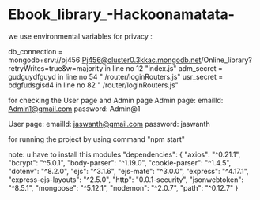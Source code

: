 # Ebook_library_-Hackoonamatata-

we use environmental variables for privacy : 

db_connection = mongodb+srv://pj456:Pj456@cluster0.3kkac.mongodb.net/Online_library?retryWrites=true&w=majority  in line no 12 "index.js"
adm_secret = gudguydfguyd  in line no 54 " /router/loginRouters.js"
usr_secret = bdgfudsgisd4  in line no 82 " /router/loginRouters.js"

for checking the User page and Admin page
  Admin page:
  emailId: Admin1@gmail.com
  password: Admin@1

  User page:
  emailId: jaswanth@gmail.com
  password: jaswanth



for running the project by using command "npm start"

note:
u have to install this modules 
"dependencies": {
    "axios": "^0.21.1",
    "bcrypt": "^5.0.1",
    "body-parser": "^1.19.0",
    "cookie-parser": "^1.4.5",
    "dotenv": "^8.2.0",
    "ejs": "^3.1.6",
    "ejs-mate": "^3.0.0",
    "express": "^4.17.1",
    "express-ejs-layouts": "^2.5.0",
    "http": "0.0.1-security",
    "jsonwebtoken": "^8.5.1",
    "mongoose": "^5.12.1",
    "nodemon": "^2.0.7",
    "path": "^0.12.7"
  }
  
